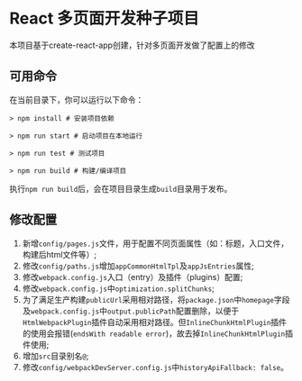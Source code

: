 # React 多页面开发种子项目

本项目基于create-react-app创建，针对多页面开发做了配置上的修改

## 可用命令

在当前目录下，你可以运行以下命令：

```shell
> npm install # 安装项目依赖

> npm run start # 启动项目在本地运行

> npm run test # 测试项目

> npm run build # 构建/编译项目
```

执行`npm run build`后，会在项目目录生成`build`目录用于发布。

## 修改配置

1. 新增`config/pages.js`文件，用于配置不同页面属性（如：标题，入口文件，构建后html文件等）;
2. 修改`config/paths.js`增加`appCommonHtmlTpl`及`appJsEntries`属性;
3. 修改`webpack.config.js`入口（entry）及插件（plugins）配置;
4. 修改`webpack.config.js`中`optimization.splitChunks`;
4. 为了满足生产构建`publicUrl`采用相对路径，将`package.json`中`homepage`字段及`webpack.config.js`中`output.publicPath`配置删除，以便于`HtmlWebpackPlugin`插件自动采用相对路径。但`InlineChunkHtmlPlugin`插件的使用会报错(`endsWith readable error`)，故去掉`InlineChunkHtmlPlugin`插件使用;
5. 增加`src`目录别名`@`;
6. 修改`config/webpackDevServer.config.js`中`historyApiFallback: false`。